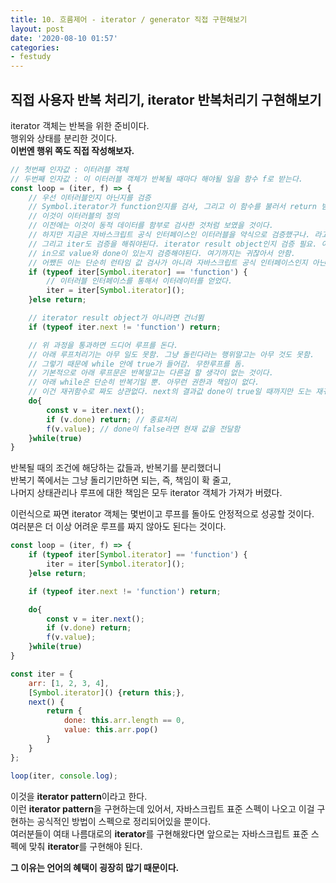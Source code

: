 ```yaml
---
title: 10. 흐름제어 - iterator / generator 직접 구현해보기
layout: post
date: '2020-08-10 01:57'
categories:
- festudy
---
```


## 직접 사용자 반복 처리기, iterator 반복처리기 구현해보기

iterator 객체는 반복을 위한 준비이다.  
행위와 상태를 분리한 것이다.  
**이번엔 행위 쪽도 직접 작성해보자.**

```javascript
// 첫번째 인자값 : 이터러블 객체
// 두번째 인자값 : 이 이터러블 객체가 반복될 때마다 해야될 일을 함수 f로 받는다. 
const loop = (iter, f) => {
    // 우선 이터러블인지 아닌지를 검증
    // Symbol.iterator가 function인지를 검사, 그리고 이 함수를 불러서 return 받는게 이터레이터 객체
    // 이것이 이터러블의 정의
    // 이전에는 이것이 동적 데이터를 함부로 검사한 것처럼 보였을 것이다.
    // 하지만 지금은 자바스크립트 공식 인터페이스인 이터러블을 약식으로 검증했구나. 라고 보여야됨.
    // 그리고 iter도 검증을 해줘야된다. iterator result object인지 검증 필요. 어떻게?
    // in으로 value와 done이 있는지 검증해야된다. 여기까지는 귀찮아서 안함.
    // 어쨌든 이는 단순히 런타임 값 검사가 아니라 자바스크립트 공식 인터페이스인지 아닌지를 검증하는 것으로 봐야된다.
    if (typeof iter[Symbol.iterator] == 'function') {
        // 이터러블 인터페이스를 통해서 이터레이터를 얻었다.
        iter = iter[Symbol.iterator]();
    }else return;

    // iterator result object가 아니라면 건너뜀
    if (typeof iter.next != 'function') return;

    // 위 과정을 통과하면 드디어 루프를 돈다.
    // 아래 루프처리기는 아무 일도 못함. 그냥 돌린다라는 행위말고는 아무 것도 못함.
    // 그렇기 때문에 while 안에 true가 들어감. 무한루프를 돔.
    // 기본적으로 아래 루프문은 반복말고는 다른걸 할 생각이 없는 것이다.
    // 아래 while은 단순히 반복기일 뿐. 아무런 권한과 책임이 없다.
    // 이건 재귀함수로 짜도 상관없다. next의 결과값 done이 true일 때까지만 도는 재귀함수로 짜도 상관 없다는 것.
    do{
        const v = iter.next();
        if (v.done) return; // 종료처리
        f(v.value); // done이 false라면 현재 값을 전달함
    }while(true)
}
```

반복될 때의 조건에 해당하는 값들과, 반복기를 분리했더니  
반복기 쪽에서는 그냥 돌리기만하면 되는, 즉, 책임이 확 줄고,  
나머지 상태관리나 루프에 대한 책임은 모두 iterator 객체가 가져가 버렸다.

이런식으로 짜면 iterator 객체는 몇번이고 루프를 돌아도 안정적으로 성공할 것이다.  
여러분은 더 이상 어려운 루프를 짜지 않아도 된다는 것이다.

```javascript
const loop = (iter, f) => {
    if (typeof iter[Symbol.iterator] == 'function') {
        iter = iter[Symbol.iterator]();
    }else return;

    if (typeof iter.next != 'function') return;

    do{
        const v = iter.next();
        if (v.done) return; 
        f(v.value); 
    }while(true)
}

const iter = {
    arr: [1, 2, 3, 4],
    [Symbol.iterator]() {return this;},
    next() {
        return {
            done: this.arr.length == 0,
            value: this.arr.pop()
        }
    }
};

loop(iter, console.log);
```

이것을 **iterator pattern**이라고 한다.  
이런 **iterator pattern**을 구현하는데 있어서, 자바스크립트 표준 스펙이 나오고 이걸 구현하는 공식적인 
방법이 스펙으로 정리되어있을 뿐이다.  
여러분들이 여태 나름대로의 **iterator**를 구현해왔다면 앞으로는 자바스크립트 표준 스펙에 맞춰 **iterator**를 
구현해야 된다.

**그 이유는 언어의 혜택이 굉장히 많기 때문이다.**